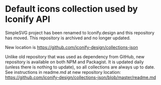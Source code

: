# Default icons collection used by Iconify API

SimpleSVG project has been renamed to Iconify.design and this repository has moved. This repository is archived and no longer updated.

New location is https://github.com/iconify-design/collections-json

Unlike old repository that was used as dependency from GitHub, new repository is available on both NPM and Packagist. It is updated daily (unless there is nothing to update), so all collections are always up to date. See instructions in readme.md at new repository location: https://github.com/iconify-design/collections-json/blob/master/readme.md
